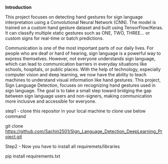 **Introduction**

This project focuses on detecting hand gestures for sign language interpretation using a Convolutional Neural Network (CNN).
The model is trained on a custom hand gesture dataset and built using TensorFlow/Keras.
It can classify multiple static gestures such as ONE, TWO, THREE... or custom signs for real-time or batch predictions. 

Communication is one of the most important parts of our daily lives. 
For people who are deaf or hard of hearing, sign language is a powerful way to express themselves. 
However, not everyone understands sign language, which can lead to communication barriers in everyday 
situations like schools, hospitals, or public places.
With the help of technology, especially computer vision and deep learning, we now have the ability 
to teach machines to understand visual information like hand gestures. This project, 
Sign Language Detection, focuses on recognizing hand gestures used in sign language. 
The goal is to take a small step toward bridging the gap between sign language users and non-signers, 
making communication more inclusive and accessible for everyone.

step1 - clone this repositor in your local machine to clone use below command

   git clone https://github.com/Sachin2501/Sign_Language_Detection_DeepLearning_Project.git
   
Step2 - Now you have to install all requiremets/libraries

   pip install requirements.txt
   
  
